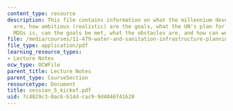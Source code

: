```yaml
---
content_type: resource
description: This file contains information on what the millennium development goals
  are, how ambitious (realistic) are the goals, what the UN's plan for achieving the
  MDGs is, can the goals be met, what the obstacles are, and how can we tackle them?
file: /media/courses/11-479-water-and-sanitation-infrastructure-planning-in-developing-countries-spring-2005/7c4029c30ac6b14dcac99d4046f41620_session_5_kickof.pdf
file_type: application/pdf
learning_resource_types:
- Lecture Notes
ocw_type: OCWFile
parent_title: Lecture Notes
parent_type: CourseSection
resourcetype: Document
title: session_5_kickof.pdf
uid: 7c4029c3-0ac6-b14d-cac9-9d4046f41620
---
```

